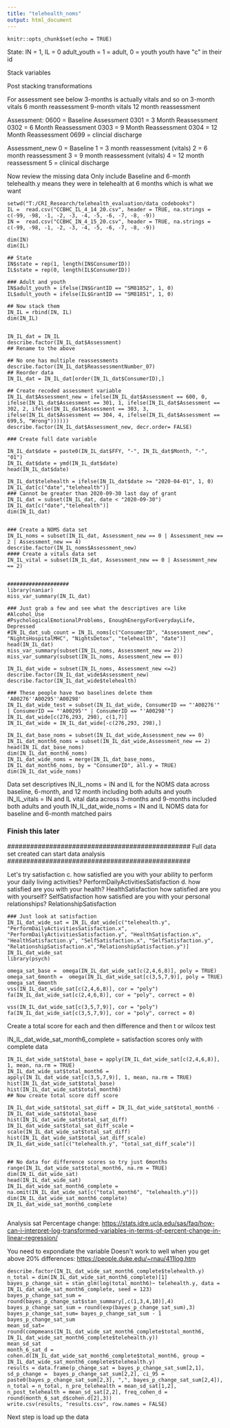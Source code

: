 ```yaml
---
title: "telehealth_noms"
output: html_document
---
```


```{r setup, include=FALSE}
knitr::opts_chunk$set(echo = TRUE)
```

State: IN = 1, IL  = 0
adult_youth = 1 = adult, 0 = youth
youth have "c" in their id

Stack variables

Post stacking transformations



For assessment see below 3-months is actually vitals and so on
3-month vitals
6 month reassessment
9-month vitals
12 month reassessment

Assessment: 
0600 = Baseline Assessment
0301 = 3 Month Reassessment
0302 = 6 Month Reassessment
0303 = 9 Month Reassessment
0304 = 12 Month Reassessment
0699 = clincial discharge

Assessment_new
0 = Baseline
1 = 3 month reassessment (vitals)
2 = 6 month reassessment
3 = 9 month reassessment (vitals)
4 = 12 month reassessment
5 = clinical discharge

Now review the missing data
Only include Baseline and 6-month
telehealth.y means they were in telehealth at 6 months which is what we want

```{r}
setwd("T:/CRI_Research/telehealth_evaluation/data_codebooks")
IL =  read.csv("CCBHC_IL_4_14_20.csv", header = TRUE, na.strings = c(-99, -98, -1, -2, -3, -4, -5, -6, -7, -8, -9))
IN =  read.csv("CCBHC_IN_4_15_20.csv", header = TRUE, na.strings =  c(-99, -98, -1, -2, -3, -4, -5, -6, -7, -8, -9))

dim(IN)
dim(IL)

## State
IN$state = rep(1, length(IN$ConsumerID))
IL$state = rep(0, length(IL$ConsumerID))

### Adult and youth
IN$adult_youth = ifelse(IN$GrantID == "SM81852", 1, 0)
IL$adult_youth = ifelse(IL$GrantID == "SM81851", 1, 0)

## Now stack them
IN_IL = rbind(IN, IL)
dim(IN_IL)


IN_IL_dat = IN_IL
describe.factor(IN_IL_dat$Assessment)
## Rename to the above

## No one has multiple reassessments
describe.factor(IN_IL_dat$ReassessmentNumber_07)
## Reorder data
IN_IL_dat = IN_IL_dat[order(IN_IL_dat$ConsumerID),]

## Create recoded assessment variable
IN_IL_dat$Assessment_new = ifelse(IN_IL_dat$Assessment == 600, 0, ifelse(IN_IL_dat$Assessment == 301, 1, ifelse(IN_IL_dat$Assessment == 302, 2, ifelse(IN_IL_dat$Assessment == 303, 3, ifelse(IN_IL_dat$Assessment == 304, 4, ifelse(IN_IL_dat$Assessment == 699,5, "Wrong"))))))
describe.factor(IN_IL_dat$Assessment_new, decr.order= FALSE)

### Create full date variable

IN_IL_dat$date = paste0(IN_IL_dat$FFY, "-", IN_IL_dat$Month, "-", "01")
IN_IL_dat$date = ymd(IN_IL_dat$date)
head(IN_IL_dat$date)

IN_IL_dat$telehealth = ifelse(IN_IL_dat$date >= "2020-04-01", 1, 0)
IN_IL_dat[c("date","telehealth")]
### Cannot be greater than 2020-09-30 last day of grant
IN_IL_dat = subset(IN_IL_dat, date < "2020-09-30")
IN_IL_dat[c("date","telehealth")]
dim(IN_IL_dat)


### Create a NOMS data set  
IN_IL_noms = subset(IN_IL_dat, Assessment_new == 0 | Assessment_new == 2 | Assessment_new == 4)
describe.factor(IN_IL_noms$Assessment_new)
#### Create a vitals data set
IN_IL_vital = subset(IN_IL_dat, Assessment_new == 0 | Assessment_new == 2)


####################
library(naniar)
miss_var_summary(IN_IL_dat)

### Just grab a few and see what the descriptives are like
#Alcohol_Use
#PsychologicalEmotionalProblems, EnoughEnergyForEverydayLife, Depressed
#IN_IL_dat_sub_count = IN_IL_noms[c("ConsumerID", "Assessment_new", "NightsHospitalMHC", "NightsDetox", "telehealth", "date")]
head(IN_IL_dat)
miss_var_summary(subset(IN_IL_noms, Assessment_new == 2))
miss_var_summary(subset(IN_IL_noms, Assessment_new == 0))

IN_IL_dat_wide = subset(IN_IL_noms, Assessment_new <=2)
describe.factor(IN_IL_dat_wide$Assessment_new)
describe.factor(IN_IL_dat_wide$telehealth)

### These people have two baselines delete them 'A00276''A00295''A00298'
IN_IL_dat_wide_test = subset(IN_IL_dat_wide, ConsumerID == "'A00276'" | ConsumerID == "'A00295'" | ConsumerID == "'A00298'")
IN_IL_dat_wide[c(276,293, 298), c(1,7)]
IN_IL_dat_wide = IN_IL_dat_wide[-c(276,293, 298),] 

IN_IL_dat_base_noms = subset(IN_IL_dat_wide,Assessment_new == 0)
IN_IL_dat_month6_noms = subset(IN_IL_dat_wide,Assessment_new == 2)
head(IN_IL_dat_base_noms)
dim(IN_IL_dat_month6_noms)
IN_IL_dat_wide_noms = merge(IN_IL_dat_base_noms, IN_IL_dat_month6_noms, by = "ConsumerID", all.y = TRUE)
dim(IN_IL_dat_wide_noms)

```
Data set descriptives
IN_IL_noms = IN and IL for the NOMS data across baseline, 6-month, and 12 month including both adults and youth
IN_IL_vitals = IN and IL vital data across 3-months and 9-months included both adults and youth
IN_IL_dat_wide_noms = IN and IL NOMS data for baseline and 6-month matched pairs
### Finish this later

################################################
Full data set created can start data analysis
################################################




Let's try satisfaction 
c.	how satisfied are you with your ability to perform your daily living activities? PerformDailyActivitiesSatisfaction
d.	how satisfied are you with your health? HealthSatisfaction
how satisfied are you with yourself? SelfSatisfaction
how satisfied are you with your personal relationships? RelationshipSatisfaction
```{r}
### Just look at satisfaction
IN_IL_dat_wide_sat = IN_IL_dat_wide[c("telehealth.y", "PerformDailyActivitiesSatisfaction.x", "PerformDailyActivitiesSatisfaction.y", "HealthSatisfaction.x", "HealthSatisfaction.y", "SelfSatisfaction.x", "SelfSatisfaction.y", "RelationshipSatisfaction.x","RelationshipSatisfaction.y")]
IN_IL_dat_wide_sat
library(psych)

omega_sat_base =  omega(IN_IL_dat_wide_sat[c(2,4,6,8)], poly = TRUE)
omega_sat_6month =  omega(IN_IL_dat_wide_sat[c(3,5,7,9)], poly = TRUE)
omega_sat_6month
vss(IN_IL_dat_wide_sat[c(2,4,6,8)], cor = "poly")
fa(IN_IL_dat_wide_sat[c(2,4,6,8)], cor = "poly", correct = 0)

vss(IN_IL_dat_wide_sat[c(3,5,7,9)], cor = "poly")
fa(IN_IL_dat_wide_sat[c(3,5,7,9)], cor = "poly", correct = 0)
```
Create a total score for each and then difference and then t or wilcox test

IN_IL_dat_wide_sat_month6_complete  = satisfaction scores only with complete data
```{r}
IN_IL_dat_wide_sat$total_base = apply(IN_IL_dat_wide_sat[c(2,4,6,8)], 1, mean, na.rm = TRUE)
IN_IL_dat_wide_sat$total_month6 = apply(IN_IL_dat_wide_sat[c(3,5,7,9)], 1, mean, na.rm = TRUE)
hist(IN_IL_dat_wide_sat$total_base)
hist(IN_IL_dat_wide_sat$total_month6)
## Now create total score diff score
 
IN_IL_dat_wide_sat$total_sat_diff = IN_IL_dat_wide_sat$total_month6 -  IN_IL_dat_wide_sat$total_base
hist(IN_IL_dat_wide_sat$total_sat_diff)
IN_IL_dat_wide_sat$total_sat_diff_scale = scale(IN_IL_dat_wide_sat$total_sat_diff)
hist(IN_IL_dat_wide_sat$total_sat_diff_scale)
IN_IL_dat_wide_sat[c("telehealth.y", "total_sat_diff_scale")]


## No data for difference scores so try just 6months
range(IN_IL_dat_wide_sat$total_month6, na.rm = TRUE)
dim(IN_IL_dat_wide_sat)
head(IN_IL_dat_wide_sat)
IN_IL_dat_wide_sat_month6_complete = na.omit(IN_IL_dat_wide_sat[c("total_month6", "telehealth.y")])
dim(IN_IL_dat_wide_sat_month6_complete)
IN_IL_dat_wide_sat_month6_complete


```
Analysis sat
Percentage change: https://stats.idre.ucla.edu/sas/faq/how-can-i-interpret-log-transformed-variables-in-terms-of-percent-change-in-linear-regression/

You need to expondiate the variable
Doesn't work to well when you get above 20% differences: https://people.duke.edu/~rnau/411log.htm

```{r}
describe.factor(IN_IL_dat_wide_sat_month6_complete$telehealth.y)
n_total = dim(IN_IL_dat_wide_sat_month6_complete)[1]
bayes_p_change_sat = stan_glm(log(total_month6)~ telehealth.y, data = IN_IL_dat_wide_sat_month6_complete, seed = 123)
bayes_p_change_sat_sum = round(bayes_p_change_sat$stan_summary[,c(1,3,4,10)],4)
bayes_p_change_sat_sum = round(exp(bayes_p_change_sat_sum),3)
bayes_p_change_sat_sum= bayes_p_change_sat_sum - 1
bayes_p_change_sat_sum
mean_sd_sat= round(compmeans(IN_IL_dat_wide_sat_month6_complete$total_month6, IN_IL_dat_wide_sat_month6_complete$telehealth.y))
mean_sd_sat
month_6_sat_d =  cohen.d(IN_IL_dat_wide_sat_month6_complete$total_month6, group = IN_IL_dat_wide_sat_month6_complete$telehealth.y)
results = data.frame(p_change_sat = bayes_p_change_sat_sum[2,1], sd_p_change =  bayes_p_change_sat_sum[2,2], ci_95 = paste0(bayes_p_change_sat_sum[2,3], ",", bayes_p_change_sat_sum[2,4]), n_total = n_total, n_pre_telehealth = mean_sd_sat[1,2], n_post_telehealth = mean_sd_sat[2,2], freq_cohen_d = round(month_6_sat_d$cohen.d[2],3))
write.csv(results, "results.csv", row.names = FALSE)

```





Next step is load up the data 

